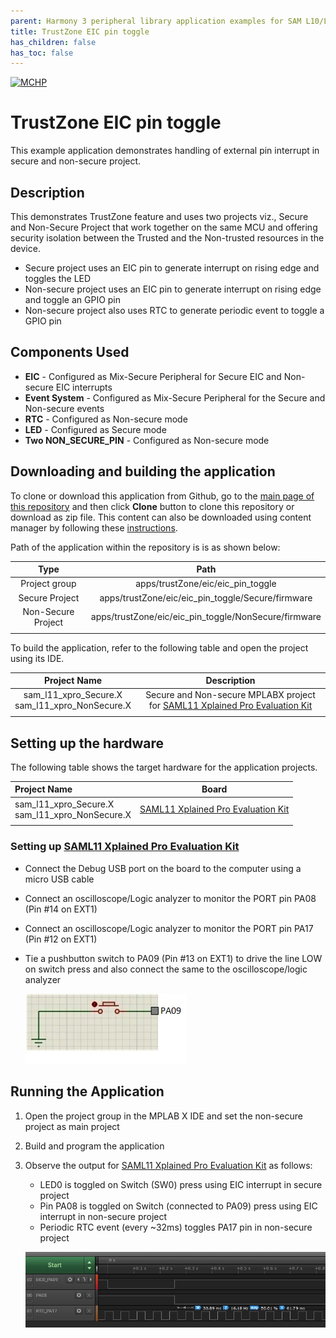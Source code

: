```yaml
---
parent: Harmony 3 peripheral library application examples for SAM L10/L11 family
title: TrustZone EIC pin toggle 
has_children: false
has_toc: false
---
```


[![MCHP](https://www.microchip.com/ResourcePackages/Microchip/assets/dist/images/logo.png)](https://www.microchip.com)

# TrustZone EIC pin toggle

This example application demonstrates handling of external pin interrupt in secure and non-secure project.

## Description

This demonstrates TrustZone feature and uses two projects viz., Secure and Non-Secure Project that work together on the same
MCU and offering security isolation between the Trusted and the Non-trusted resources in the device.

- Secure project uses an EIC pin to generate interrupt on rising edge and toggles the LED
- Non-secure project uses an EIC pin to generate interrupt on rising edge and toggle an GPIO pin
- Non-secure project also uses RTC to generate periodic event to toggle a GPIO pin

## Components Used

- **EIC** - Configured as Mix-Secure Peripheral for Secure EIC and Non-secure EIC interrupts
- **Event System** - Configured as Mix-Secure Peripheral for the Secure and Non-secure events
- **RTC** - Configured as Non-secure mode
- **LED** - Configured as Secure mode
- **Two NON_SECURE_PIN** - Configured as Non-secure mode

## Downloading and building the application

To clone or download this application from Github, go to the [main page of this repository](https://github.com/Microchip-MPLAB-Harmony/csp_apps_sam_l10_l11) and then click **Clone** button to clone this repository or download as zip file.
This content can also be downloaded using content manager by following these [instructions](https://github.com/Microchip-MPLAB-Harmony/contentmanager/wiki).

Path of the application within the repository is is as shown below:

| Type        | Path                         |
|:-----------:|:----------------------------:|
| Project group | apps/trustZone/eic/eic_pin_toggle |
|Secure Project|  apps/trustZone/eic/eic_pin_toggle/Secure/firmware |
|Non-Secure Project|  apps/trustZone/eic/eic_pin_toggle/NonSecure/firmware |
||||

To build the application, refer to the following table and open the project using its IDE.

| Project Name      | Description                                    |
| :-----------------: | :----------------------------------------------: |
| sam_l11_xpro_Secure.X <br> sam_l11_xpro_NonSecure.X | Secure and Non-secure MPLABX project for [SAML11 Xplained Pro Evaluation Kit](https://www.microchip.com/DevelopmentTools/ProductDetails/PartNO/DM320205) |
|||

## Setting up the hardware

The following table shows the target hardware for the application projects.

| Project Name| Board|
|:---------|:---------:|
| sam_l11_xpro_Secure.X <br> sam_l11_xpro_NonSecure.X | [SAML11 Xplained Pro Evaluation Kit](https://www.microchip.com/DevelopmentTools/ProductDetails/PartNO/DM320205) |
|||

### Setting up [SAML11 Xplained Pro Evaluation Kit](https://www.microchip.com/DevelopmentTools/ProductDetails/PartNO/DM320205)

- Connect the Debug USB port on the board to the computer using a micro USB cable
- Connect an oscilloscope/Logic analyzer to monitor the PORT pin PA08 (Pin #14 on EXT1)
- Connect an oscilloscope/Logic analyzer to monitor the PORT pin PA17 (Pin #12 on EXT1)
- Tie a pushbutton switch to PA09 (Pin #13 on EXT1) to drive the line LOW on switch press and also connect the same to the oscilloscope/logic analyzer

  ![push_button](images/push_button_to_eic.png)

## Running the Application

1. Open the project group in the MPLAB X IDE and set the non-secure project as main project
2. Build and program the application
3. Observe the output for [SAML11 Xplained Pro Evaluation Kit](https://www.microchip.com/DevelopmentTools/ProductDetails/PartNO/DM320205) as follows:
    - LED0 is toggled on Switch (SW0) press using EIC interrupt in secure project
    - Pin PA08 is toggled on Switch (connected to PA09) press using EIC interrupt in non-secure project
    - Periodic RTC event (every ~32ms) toggles PA17 pin in non-secure project

    ![output](images/output_eic_pin_toggle.png)